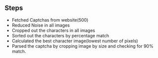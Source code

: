 ## Steps

- Fetched Captchas from website(500)
- Reduced Noise in all images
- Cropped out the characters in all images
- Sorted out the characters by percentage match
- Calculated the best character image(lowest number of pixels)
- Parsed the captcha by cropping image by size and checking for 90% match.
